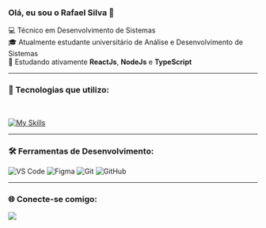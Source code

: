 ### Olá, eu sou o Rafael Silva 👋

💻 Técnico em Desenvolvimento de Sistemas  
🎓 Atualmente estudante universitário de Análise e Desenvolvimento de Sistemas  
🚀 Estudando ativamente **ReactJs**, **NodeJs** e **TypeScript**  

<!-- GitHub Stats -->
<!-- 
<div align="center">
  <a href="https://github.com/rafaeldevelloper">
    <img height="180em" src="https://github-readme-stats.vercel.app/api?username=rafaeldevelloper&show_icons=true&theme=dracula&include_all_commits=true&count_private=true"/>
    <img height="180em" src="https://github-readme-stats.vercel.app/api/top-langs/?username=rafaeldevelloper&layout=compact&langs_count=7&theme=dracula"/>
  </a>
</div>
-->

---

### 🚧 Tecnologias que utilizo:

<div style="display: inline_block"><br>
<!--   <img align="center" height="30" width="40" title="JavaScript" src="https://raw.githubusercontent.com/devicons/devicon/master/icons/javascript/javascript-plain.svg"> -->
<!--   <img align="center" height="30" width="40" title="MySQL" src="https://raw.githubusercontent.com/devicons/devicon/master/icons/mysql/mysql-original.svg"> -->
<!--   <img align="center" height="30" width="40" title="React" src="https://raw.githubusercontent.com/devicons/devicon/master/icons/react/react-original.svg"> -->
<!--   <img align="center" height="30" width="40" title="Node.js" src="https://raw.githubusercontent.com/devicons/devicon/master/icons/nodejs/nodejs-original.svg"> -->
<!--   <img align="center" height="30" width="40" title="Node.js" src="https://raw.githubusercontent.com/devicons/devicon/master/icons/typescript/nodejs-original.svg"> -->
<!--   <img align="center" height="30" width="40" title="Git" src="https://raw.githubusercontent.com/devicons/devicon/master/icons/git/git-original.svg"> -->

  [![My Skills](https://skillicons.dev/icons?i=js,reactjs,nextjs,nodejs,typescript,mysql,git,github,aws,docker,figma)](https://skillicons.dev)
</div>

---

### 🛠️ Ferramentas de Desenvolvimento:

![VS Code](https://img.shields.io/badge/-Visual%20Studio%20Code-333333?style=flat&logo=visual-studio-code&logoColor=007ACC)
![Figma](https://img.shields.io/badge/-Figma-333333?style=flat&logo=figma&logoColor=007ACC)
![Git](https://img.shields.io/badge/-Git-333333?style=flat&logo=git)
![GitHub](https://img.shields.io/badge/-GitHub-333333?style=flat&logo=github)

---

### 🌐 Conecte-se comigo:

<a href="https://www.linkedin.com/in/rafael-silva-63087b30b/" target="_blank">
  <img src="https://img.shields.io/badge/-LinkedIn-%230077B5?style=for-the-badge&logo=linkedin&logoColor=white">
</a>
